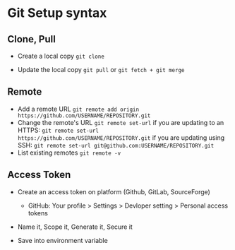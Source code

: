 # Git Setup syntax

## Clone, Pull

- Create a local copy
  `git clone`

- Update the local copy
  `git pull` or
  `git fetch + git merge`

## Remote

- Add a remote URL
  `git remote add origin https://github.com/USERNAME/REPOSITORY.git`
- Change the remote's URL
  `git remote set-url`
if you are updating to an HTTPS:
  `git remote set-url https://github.com/USERNAME/REPOSITORY.git`
if you are updating using SSH:
  `git remote set-url git@github.com:USERNAME/REPOSITORY.git`
- List existing remotes
  `git remote -v`

## Access Token

- Create an access token on platform (Github, GitLab, SourceForge)
  - GitHub: Your profile > Settings > Devloper setting > Personal access tokens

- Name it, Scope it, Generate it, Secure it

- Save into environment variable
